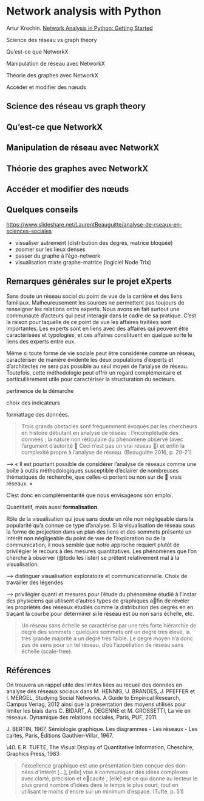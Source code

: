 # Network analysis with Python

Artur Krochin. [Network Analysis in Python: Getting Started](https://app.pluralsight.com/courses/d4fc1424-3e22-42a6-96c2-ea904e3efe66/table-of-contents)

Science des réseau vs graph theory

Qu’est-ce que NetworkX

Manipulation de réseau avec NetworkX

Théorie des graphes avec NetworkX

Accéder et modifier des nœuds

## Science des réseau vs graph theory

## Qu’est-ce que NetworkX

## Manipulation de réseau avec NetworkX

## Théorie des graphes avec NetworkX

## Accéder et modifier des nœuds



## Quelques conseils

https://www.slideshare.net/LaurentBeauguitte/analyse-de-rseaux-en-sciences-sociales

- visualiser autrement (distribution des degrés, matrice bloquée)
- zoomer sur les lieux denses
- passer du graphe à l’égo-network
- visualisation mixte graphe-matrice (logiciel Node Trix)

## Remarques générales sur le projet eXperts

Sans doute un réseau social du point de vue de la carrière et des liens familiaux. Malheureusement les sources ne permettent pas toujours de renseigner les relations entre experts. Nous avons en fait surtout une communauté d’acteurs qui peut interagir dans le cadre de sa pratique. C’est la raison pour laquelle de ce point de vue les affaires traitées sont importantes. Les experts sont en liens avec des affaires qui peuvent être caractérisées et typologies, et ces affaires constituent en quelque sorte le liens des experts entre eux.

Même si toute forme de vie sociale peut être considérée comme un réseau, caractériser de manière évidente les deux populations d’experts et d’architectes ne sera pas possible au seul moyen de l’analyse de réseau. Toutefois, cette méthodologie peut offrir un regard complémentaire et particulièrement utile pour caractériser la structuration du secteurs.

pertinence de la démarche

choix des indicateurs

formattage des données.

> Trois grands obstacles sont fréquemment évoqués par les chercheurs en histoire débutant en analyse de réseau : l’incomplétude des données ; la nature non réticulaire du phénomène observé (avec l’argument d’autorité 􏰀 Ceci n’est pas un vrai réseau 􏰁) et enfin la complexité propre à l’analyse de réseau. (Beauguitte 2016, p. 20-21)

--> « Il est pourtant possible de considérer l’analyse de réseaux comme une boîte à outils méthodologiques susceptible d’éclairer de nombreuses thématiques de recherche, que celles-ci portent ou non sur de 􏰀 vrais réseaux. »

C’est donc en complémentarité que nous envisageons son emploi.

Quantitatif, mais aussi **formalisation**.

Rôle de la visualisation qui joue sans doute un rôle non négligeable dans la popularité qu’a connue ce type d’analyse. Si la visualisation de réseau sous la forme de projection dans un plan des liens et des sommets présente un intérêt non négligeable du point de vue de l’exploration ou de la communication, il nous semble que notre approche requiert plutôt de privilégier le recours à des mesures quantitatives. Les phénomènes que l’on cherche à observer (@todo les lister) se prêtent relativement mal à la visualisation.

--> distinguer visualisation exploratoire et communicationnelle. Choix de travailler des légendes

--> privilégier quanti et mesures pour l’étude du phénomène étudié à l’instar des physiciens qui utilisent d’autres types de graphiques a􏰄fin de révéler les propriétés des réseaux étudiés comme la distribution des degrés en en traçant la courbe pour déterminer si le réseau est ou non sans échelle, etc.

> Un réseau sans échelle se caractérise par une très forte hiérarchie de degré des sommets : quelques sommets ont un degré très élevé, la très grande majorité a un degré très faible. Le degré moyen n’a donc pas de sens pour un tel réseau, d’où l’appellation de réseau sans échelle (scale-free).



## Références

On trouvera un rappel utile des limites liées au recueil des données en analyse des réseaux sociaux dans M. HENNIG, U. BRANDES, J. PFEFFER et I. MERGEL, Studying Social Networks. A Guide to Empirical Research, Campus Verlag, 2012 ainsi que la présentation des moyens utilisés pour limiter les biais dans C. BIDART, A. DEGENNE et M. GROSSETTI, La vie en réseaux. Dynamique des relations sociales, Paris, PUF, 2011.

J. BERTIN, 1967, Sémiologie graphique. Les diagrammes - Les réseaux - Les cartes, Paris, Éditions Gauthier-Villar, 1967.

\40. E.R. TUFTE, The Visual Display of Quantitative Information, Cheschire, Graphics Press, 1983

> l'excellence graphique est une présentation bien conçue des don- nées d'intérêt [...], [elle] vise à communiquer des idées complexes avec clarté, précision et e􏰆cacité ; [elle] est ce qui donne au lecteur le plus grand nombre d'idées dans le temps le plus court, tout en utilisant le moins d'encre sur un minimum d’espace. (Tufte, p. 51)